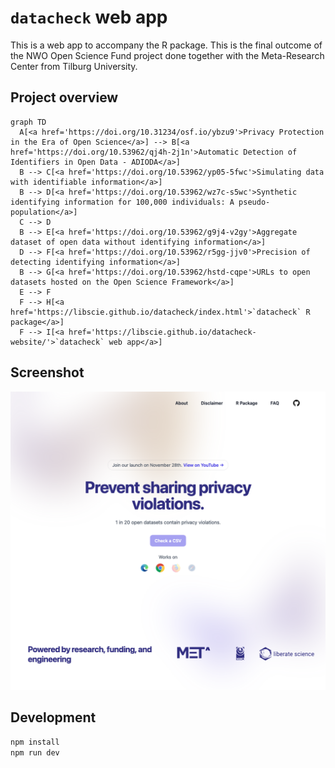 # `datacheck` web app

This is a web app to accompany the R package. This is the final outcome of the NWO Open Science Fund project done together with the Meta-Research Center from Tilburg University.

## Project overview 

```mermaid
graph TD
  A[<a href='https://doi.org/10.31234/osf.io/ybzu9'>Privacy Protection in the Era of Open Science</a>] --> B[<a href='https://doi.org/10.53962/qj4h-2j1n'>Automatic Detection of Identifiers in Open Data - ADIODA</a>]
  B --> C[<a href='https://doi.org/10.53962/yp05-5fwc'>Simulating data with identifiable information</a>]
  B --> D[<a href='https://doi.org/10.53962/wz7c-s5wc'>Synthetic identifying information for 100,000 individuals: A pseudo-population</a>]
  C --> D
  B --> E[<a href='https://doi.org/10.53962/g9j4-v2gy'>Aggregate dataset of open data without identifying information</a>]
  D --> F[<a href='https://doi.org/10.53962/r5gg-jjv0'>Precision of detecting identifying information</a>]
  B --> G[<a href='https://doi.org/10.53962/hstd-cqpe'>URLs to open datasets hosted on the Open Science Framework</a>]
  E --> F
  F --> H[<a href='https://libscie.github.io/datacheck/index.html'>`datacheck` R package</a>]
  F --> I[<a href='https://libscie.github.io/datacheck-website/'>`datacheck` web app</a>]
```

## Screenshot

![](./screenshot.png)

## Development

```bash
npm install
npm run dev
```

